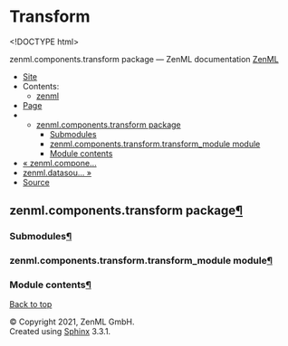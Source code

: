 # Transform

&lt;!DOCTYPE html&gt;

zenml.components.transform package — ZenML documentation  [ZenML](https://github.com/zenml-io/zenml/tree/3ff7b89f43808b7fadfdca6299998f2c689acfc4/docs/sphinx_docs/_build/html/index.html)

*  [Site](https://github.com/zenml-io/zenml/tree/3ff7b89f43808b7fadfdca6299998f2c689acfc4/docs/sphinx_docs/_build/html/index.html)
  * Contents:
    * [zenml](https://github.com/zenml-io/zenml/tree/3ff7b89f43808b7fadfdca6299998f2c689acfc4/docs/sphinx_docs/_build/html/modules.html)
*  [Page](zenml.components.transform.md)
  * * [zenml.components.transform package](zenml.components.transform.md)
      * [Submodules](zenml.components.transform.md#submodules)
      * [zenml.components.transform.transform\_module module](zenml.components.transform.md#zenml-components-transform-transform-module-module)
      * [Module contents](zenml.components.transform.md#module-contents)
* [ « zenml.compone...](zenml.components.trainer.md)
* [ zenml.datasou... »](../zenml.datasources.md)
*  [Source](https://github.com/zenml-io/zenml/tree/3ff7b89f43808b7fadfdca6299998f2c689acfc4/docs/sphinx_docs/_build/html/_sources/zenml.components.transform.rst.txt)

## zenml.components.transform package[¶](zenml.components.transform.md#zenml-components-transform-package)

### Submodules[¶](zenml.components.transform.md#submodules)

### zenml.components.transform.transform\_module module[¶](zenml.components.transform.md#zenml-components-transform-transform-module-module)

### Module contents[¶](zenml.components.transform.md#module-contents)

 [Back to top](zenml.components.transform.md)

 © Copyright 2021, ZenML GmbH.  
 Created using [Sphinx](http://sphinx-doc.org/) 3.3.1.  


